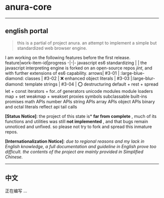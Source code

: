# anura-core

---

## english portal

> this is a partial of project anura. an attempt to implement a simple but standardized web browser engine.

I am working on the following features before the first release.
feature|work-item-id|progress
-|-|-
javascript es6 standardizing |       | the javascript interpreting engine is forked on an open-source repos *jint*, and with further extensions of es6 capability.
 arrows| #3-01 | :large-blue-diamond: 
 classes | #3-02 | :x:
 enhanced object literals | #3-03 |:large-blur-diamond:
 template strings | #3-04 | :o:
 destructuring
 default + rest + spread
 let + const
 iterators + for..of
 generators
 unicode
 modules
 module loaders
 map + set
 weakmap + weakset
 proxies
 symbols
 subclassable built-ins
 promises
 math APIs
 number APIs
 string APIs
 array APIs
 object APIs
 binary and octal literals
 reflect api
 tail calls

**[Status Notice]**: the project of this state is* **far from complete** , much of its functions and utilities was still **not implemented** , and that bugs remain unnoticed and unfixed. so please not try to fork and spread this inmature repos.

**[Internationalization Notice]**: *due to regional reasons and my lack in English knowledge, a full documentation and guideline in English prove too difficult. the contents of the project are mainly provided in Simplified Chinese.*

---

## 中文

正在编写 ...